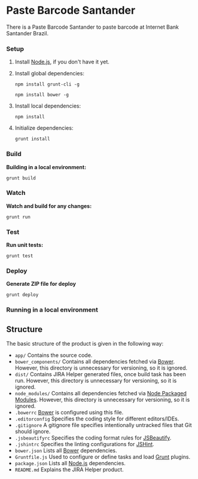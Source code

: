 # Paste Barcode Santander

There is a Paste Barcode Santander to paste barcode at Internet Bank Santander Brazil.

### Setup

1. Install [Node.js](http://nodejs.org/download/), if you don't have it yet.

2. Install global dependencies:

    ```
    npm install grunt-cli -g
    ```

    ```
    npm install bower -g
    ```

3. Install local dependencies:

    ```
    npm install
    ```

4. Initialize dependencies:
    
    ```
    grunt install
    ```

### Build

**Building in a local environment:**

```
grunt build
```

### Watch

**Watch and build for any changes:**

```
grunt run
```

### Test

**Run unit tests:**

```
grunt test
```
### Deploy

**Generate ZIP file for deploy**

```
grunt deploy
```

### Running in a local environment

## Structure

The basic structure of the product is given in the following way:

* `app/` Contains the source code.
* `bower_components/` Contains all dependencies fetched via [Bower](http://bower.io/). However, this directory is unnecessary for versioning, so it is ignored.
* `dist/` Contains JIRA Helper generated files, once build task has been run. However, this directory is unnecessary for versioning, so it is ignored.
* `node_modules/` Contains all dependencies fetched via [Node Packaged Modules](https://www.npmjs.org/). However, this directory is unnecessary for versioning, so it is ignored.
* `.bowerrc` [Bower](http://bower.io/) is configured using this file.
* `.editorconfig` Specifies the coding style for different editors/IDEs.
* `.gitignore` A gitignore file specifies intentionally untracked files that Git should ignore.
* `.jsbeautifyrc` Specifies the coding format rules for [JSBeautify](http://jsbeautifier.org/).
* `.jshintrc` Specifies the linting configurations for [JSHint](http://www.jshint.com/).
* `bower.json` Lists all [Bower](http://bower.io/) dependencies.
* `Gruntfile.js` Used to configure or define tasks and load [Grunt](http://gruntjs.com/) plugins.
* `package.json` Lists all [Node.js](http://nodejs.org/) dependencies.
* `README.md` Explains the JIRA Helper product.
